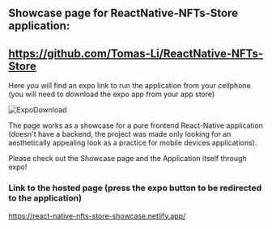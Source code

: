 ## Showcase page for ReactNative-NFTs-Store application:
## https://github.com/Tomas-Li/ReactNative-NFTs-Store

Here you will find an expo link to run the application from your cellphone (you will need to download the expo app from your app store)

![ExpoDownload](https://user-images.githubusercontent.com/64784376/171048200-7f26de27-5beb-4f70-9957-2b8c33363985.png)

The page works as a showcase for a pure frontend React-Native application (doesn't have a backend, the project was made only looking for an aesthetically appealing look as a practice for mobile devices applications).

Please check out the Showcase page and the Application itself through expo!

### Link to the hosted page (press the expo button to be redirected to the application)
https://react-native-nfts-store-showcase.netlify.app/

